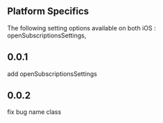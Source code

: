 ## Platform Specifics
The following setting options available on both iOS : openSubscriptionsSettings, 

## 0.0.1
add openSubscriptionsSettings

## 0.0.2
fix bug name class